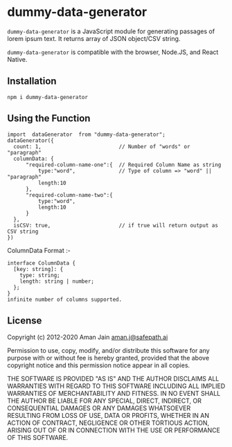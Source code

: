 # dummy-data-generator

`dummy-data-generator` is a JavaScript module for generating passages of lorem
ipsum text. It returns array of JSON object/CSV string.

`dummy-data-generator` is compatible with the browser, Node.JS, and React Native.

## Installation

```
npm i dummy-data-generator
```

## Using the Function
```
import  dataGenerator  from "dummy-data-generator";
dataGenerator({
  count: 1,                         // Number of "words" or "paragraph"
  columnData: {
      "required-column-name-one":{  // Required Column Name as string
          type:"word",              // Type of column => "word" || "paragraph"
          length:10
      },
      "required-column-name-two":{
          type:"word",
          length:10
      }
  },        
  isCSV: true,                      // if true will return output as CSV string
})
```
ColumnData Format :-
```
interface ColumnData {
  [key: string]: {
    type: string;
    length: string | number;
  };
}
infinite number of columns supported.
```
## License

Copyright (c) 2012-2020 Aman Jain <aman.j@safepath.ai>

Permission to use, copy, modify, and/or distribute this software for any
purpose with or without fee is hereby granted, provided that the above
copyright notice and this permission notice appear in all copies.

THE SOFTWARE IS PROVIDED "AS IS" AND THE AUTHOR DISCLAIMS ALL WARRANTIES
WITH REGARD TO THIS SOFTWARE INCLUDING ALL IMPLIED WARRANTIES OF
MERCHANTABILITY AND FITNESS. IN NO EVENT SHALL THE AUTHOR BE LIABLE FOR
ANY SPECIAL, DIRECT, INDIRECT, OR CONSEQUENTIAL DAMAGES OR ANY DAMAGES
WHATSOEVER RESULTING FROM LOSS OF USE, DATA OR PROFITS, WHETHER IN AN
ACTION OF CONTRACT, NEGLIGENCE OR OTHER TORTIOUS ACTION, ARISING OUT OF
OR IN CONNECTION WITH THE USE OR PERFORMANCE OF THIS SOFTWARE.